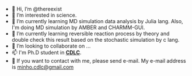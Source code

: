 - 👋 Hi, I’m @thereexist
- 👀 I’m interested in science.
- 🌱 I’m currently learning MD simulation data analysis by Julia lang. Also, I'm doing MD simulation by AMBER and CHARMM-GUI.
- 🍭 I’m currently learning reversible reaction process by theory and double check this result based on the stochastic simulation by c lang.
- 💞️ I’m looking to collaborate on ...
- 📫 I'm Ph.D student in [**CDLC**](http://cdlc.cau.ac.kr/). 
- 🦉 If you want to contact with me, please send e-mail. My e-mail address is minho.cdlc@gmail.com

<!---
thereexist/thereexist is a ✨ special ✨ repository because its `README.md` (this file) appears on your GitHub profile.
You can click the Preview link to take a look at your changes.
--->
